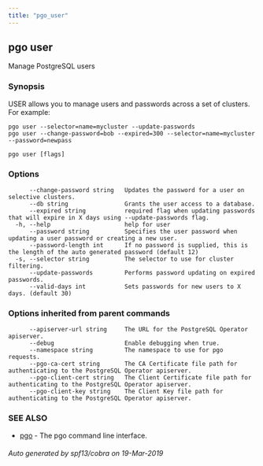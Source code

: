 ```yaml
---
title: "pgo_user"
---
```

## pgo user

Manage PostgreSQL users

### Synopsis

USER allows you to manage users and passwords across a set of clusters. For example:

	pgo user --selector=name=mycluster --update-passwords
	pgo user --change-password=bob --expired=300 --selector=name=mycluster --password=newpass

```
pgo user [flags]
```

### Options

```
      --change-password string   Updates the password for a user on selective clusters.
      --db string                Grants the user access to a database.
      --expired string           required flag when updating passwords that will expire in X days using --update-passwords flag.
  -h, --help                     help for user
      --password string          Specifies the user password when updating a user password or creating a new user.
      --password-length int      If no password is supplied, this is the length of the auto generated password (default 12)
  -s, --selector string          The selector to use for cluster filtering.
      --update-passwords         Performs password updating on expired passwords.
      --valid-days int           Sets passwords for new users to X days. (default 30)
```

### Options inherited from parent commands

```
      --apiserver-url string     The URL for the PostgreSQL Operator apiserver.
      --debug                    Enable debugging when true.
      --namespace string         The namespace to use for pgo requests.
      --pgo-ca-cert string       The CA Certificate file path for authenticating to the PostgreSQL Operator apiserver.
      --pgo-client-cert string   The Client Certificate file path for authenticating to the PostgreSQL Operator apiserver.
      --pgo-client-key string    The Client Key file path for authenticating to the PostgreSQL Operator apiserver.
```

### SEE ALSO

* [pgo](/cli/pgo/)	 - The pgo command line interface.

###### Auto generated by spf13/cobra on 19-Mar-2019
